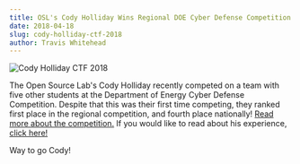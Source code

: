 ```yaml
---
title: OSL's Cody Holliday Wins Regional DOE Cyber Defense Competition
date: 2018-04-18
slug: cody-holliday-ctf-2018
author: Travis Whitehead
---
```


![Cody Holliday CTF 2018](/images/cody-holliday-ctf-2018.jpg#blog)

The Open Source Lab's Cody Holliday recently competed on a team with five other
students at the Department of Energy Cyber Defense Competition. Despite that
this was their first time competing, they ranked first place in the regional
competition, and fourth place nationally! 
[Read more about the competition.](https://blogs.oregonstate.edu/eecsnews/2018/04/12/student-team-wins-regional-doe-cyber-defense-competition/)
If you would like to read about his experience, [click here!](/student-stories/)

Way to go Cody!